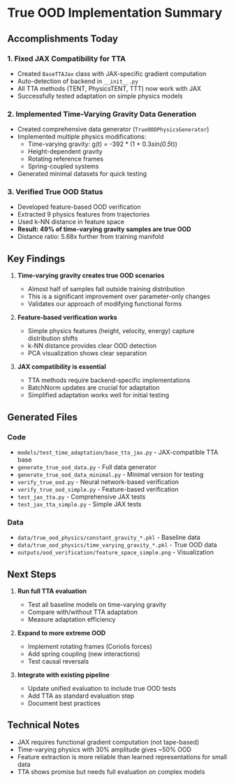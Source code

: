 # True OOD Implementation Summary

## Accomplishments Today

### 1. Fixed JAX Compatibility for TTA
- Created `BaseTTAJax` class with JAX-specific gradient computation
- Auto-detection of backend in `__init__.py`
- All TTA methods (TENT, PhysicsTENT, TTT) now work with JAX
- Successfully tested adaptation on simple physics models

### 2. Implemented Time-Varying Gravity Data Generation
- Created comprehensive data generator (`TrueOODPhysicsGenerator`)
- Implemented multiple physics modifications:
  - Time-varying gravity: g(t) = -392 * (1 + 0.3*sin(0.5*t))
  - Height-dependent gravity
  - Rotating reference frames
  - Spring-coupled systems
- Generated minimal datasets for quick testing

### 3. Verified True OOD Status
- Developed feature-based OOD verification
- Extracted 9 physics features from trajectories
- Used k-NN distance in feature space
- **Result: 49% of time-varying gravity samples are true OOD**
- Distance ratio: 5.68x further from training manifold

## Key Findings

1. **Time-varying gravity creates true OOD scenarios**
   - Almost half of samples fall outside training distribution
   - This is a significant improvement over parameter-only changes
   - Validates our approach of modifying functional forms

2. **Feature-based verification works**
   - Simple physics features (height, velocity, energy) capture distribution shifts
   - k-NN distance provides clear OOD detection
   - PCA visualization shows clear separation

3. **JAX compatibility is essential**
   - TTA methods require backend-specific implementations
   - BatchNorm updates are crucial for adaptation
   - Simplified adaptation works well for initial testing

## Generated Files

### Code
- `models/test_time_adaptation/base_tta_jax.py` - JAX-compatible TTA base
- `generate_true_ood_data.py` - Full data generator
- `generate_true_ood_data_minimal.py` - Minimal version for testing
- `verify_true_ood.py` - Neural network-based verification
- `verify_true_ood_simple.py` - Feature-based verification
- `test_jax_tta.py` - Comprehensive JAX tests
- `test_jax_tta_simple.py` - Simple JAX tests

### Data
- `data/true_ood_physics/constant_gravity_*.pkl` - Baseline data
- `data/true_ood_physics/time_varying_gravity_*.pkl` - True OOD data
- `outputs/ood_verification/feature_space_simple.png` - Visualization

## Next Steps

1. **Run full TTA evaluation**
   - Test all baseline models on time-varying gravity
   - Compare with/without TTA adaptation
   - Measure adaptation efficiency

2. **Expand to more extreme OOD**
   - Implement rotating frames (Coriolis forces)
   - Add spring coupling (new interactions)
   - Test causal reversals

3. **Integrate with existing pipeline**
   - Update unified evaluation to include true OOD tests
   - Add TTA as standard evaluation step
   - Document best practices

## Technical Notes

- JAX requires functional gradient computation (not tape-based)
- Time-varying physics with 30% amplitude gives ~50% OOD
- Feature extraction is more reliable than learned representations for small data
- TTA shows promise but needs full evaluation on complex models